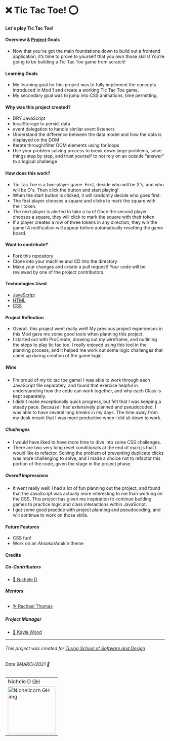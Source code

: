 # ❌ Tic Tac Toe! ⭕️
#### Let's play Tic Tac Toe!

#### Overview & [Project](https://frontend.turing.io/projects/module-1/tic-tac-toe-solo.html) Goals
- Now that you’ve got the main foundations down to build out a frontend application, it’s time to prove to yourself that you own those skills! You’re going to be building a Tic Tac Toe game from scratch!

#### Learning Goals
- My learning goal for this project was to fully implement the concepts introduced in Mod 1 and create a working Tic Tac Toe game.
- My secondary goal was to jump into CSS animations, time permitting.

#### Why was this project created?
- DRY JavaScript
- localStorage to persist data
- event delegation to handle similar event listeners
- Understand the difference between the data model and how the data is displayed on the DOM
- Iterate through/filter DOM elements using for loops
- Use your problem solving process to break down large problems, solve things step by step, and trust yourself to not rely on an outside “answer” to a logical challenge

#### How does this work?
- Tic Tac Toe is a two-player game. First, decide who will be X's, and who will be O's. Then click the button and start playing!
- When the start button is clicked, it will randomly decide who goes first.
- The first player chooses a square and clicks to mark the square with their token.
- The next player is alerted to take a turn! Once the second player chooses a square, they will click to mark the square with their token.
- If a player creates a row of three tokens in any direction, they win the game! A notification will appear before automatically resetting the game board.

#### Want to contribute?
- Fork this repository
- Clone into your machine and CD into the directory
- Make your changes and create a pull request! Your code will be reviewed by one of the project contributors.

#### Technologies Used
- [JavaScript](https://developer.mozilla.org/en-US/docs/Web/javascript)
- [HTML](https://developer.mozilla.org/en-US/docs/Web/HTML)
- [CSS](https://developer.mozilla.org/en-US/docs/Web/CSS)

#### Project Reflection
- Overall, this project went really well! My previous project experiences in this Mod gave me some good tools when planning this project.
- I started out with ProCreate, drawing out my wireframe, and outlining the steps to play tic tac toe. I really enjoyed using this tool in the planning process, and it helped me work out some logic challenges that came up during creation of the game logic.

##### Wins
- I'm proud of my tic tac toe game! I was able to work through each JavaScript file separately, and found that exercise helpful in understanding how the code can work together, and why each Class is kept separately.
- I didn't make exceptionally quick progress, but felt that I was keeping a steady pace. Because I had extensively planned and pseudocoded, I was able to have several long breaks in my days. The time away from my desk meant that I was more productive when I did sit down to work.

##### Challenges
- I would have liked to have more time to dive into some CSS challenges.
- There are two very long reset conditionals at the end of main.js that I would like to refactor. Solving the problem of preventing duplicate clicks was more challenging to solve, and I made a choice not to refactor this portion of the code, given the stage in the project phase.

##### Overall Impressions
- It went really well! I had a lot of fun planning out the project, and found that the JavaScript was actually more interesting to me than working on the CSS. This project has given me inspiration to continue building games to practice logic and class interactions within JavaScript.
- I got some good practice with project planning and pseudocoding, and will continue to work on those skills.

#### Future Features
- CSS fun!
- Work on an Ahsoka/Anakin theme

#### Credits
##### Co-Contributors
- [🌿 Nichele D](https://github.com/nichelicorn)
##### Mentors
- [⛷ Rachael Thomas](https://github.com/rachael-t)
##### Project Manager
- [🧵 Kayla Wood](https://github.com/kaylaewood)
**************************************************************************

###### This project was created for [Turing School of Software and Design](https://turing.io/)
###### Date 9MARCH2021 🌱




<table>
    <tr>
         <td> Nichele D <a href="https://github.com/nichelicorn">GH</td>
    </tr>
    <tr>
    <td><img src="https://avatars.githubusercontent.com/u/63027000?s=400&u=c8de3fb06a34aa98a4ceb53a507136da3b6743e9&v=4" alt="Nichelicorn GH img" width="150" height="auto" /></td>
    </tr>
</table>

